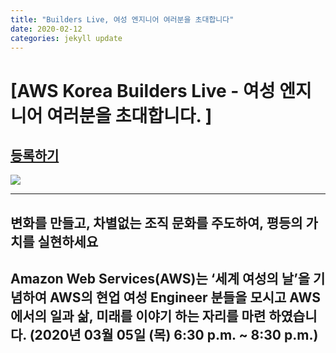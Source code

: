 ```yaml
---
title: "Builders Live, 여성 엔지니어 여러분을 초대합니다"
date: 2020-02-12 
categories: jekyll update
---
```

[AWS Korea Builders Live - 여성 엔지니어 여러분을 초대합니다. ]
=============

## **[등록하기](https://lnkd.in/fJ-82Wi)**

![](https://media-exp1.licdn.com/dms/document/C511FAQGmNsgwp_6DZA/feedshare-document-pdf-analyzed/0?e=1582005600&v=beta&t=HRwR1hTKsQgWE1AxSRkLkTrnJCxIcBOCsSrbLj8CGgs)

---------------------------------------
변화를 만들고,
차별없는 조직 문화를 주도하여,
평등의 가치를 실현하세요
---------------------------------------
Amazon Web Services(AWS)는 ‘세계 여성의 날’을 기념하여 AWS의 현업 여성 Engineer 분들을 모시고 AWS에서의 일과 삶, 미래를 이야기 하는 자리를 마련 하였습니다. (2020년 03월 05일 (목) 6:30 p.m. ~ 8:30 p.m.)
-----------------------------
